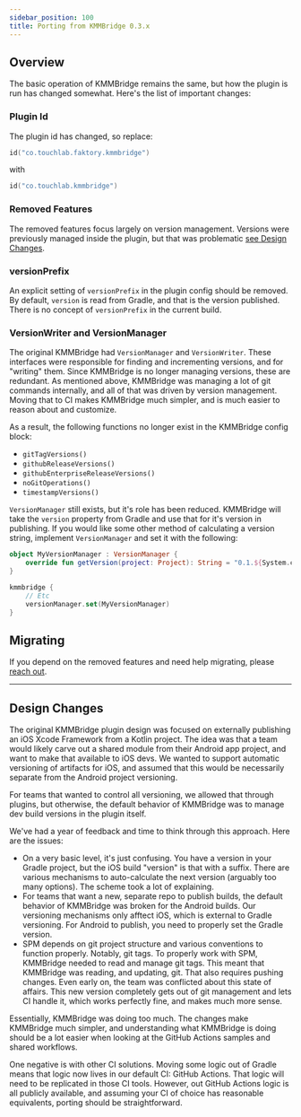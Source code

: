 ```yaml
---
sidebar_position: 100
title: Porting from KMMBridge 0.3.x 
---
```


## Overview

The basic operation of KMMBridge remains the same, but how the plugin is run has changed somewhat. Here's the list of important changes:

### Plugin Id

The plugin id has changed, so replace:

```kotlin
id("co.touchlab.faktory.kmmbridge")
```

with

```kotlin
id("co.touchlab.kmmbridge")
```

### Removed Features

The removed features focus largely on version management. Versions were previously managed inside the plugin, but that was problematic [see Design Changes](design-changes).

### versionPrefix

An explicit setting of `versionPrefix` in the plugin config should be removed. By default, `version` is read from Gradle, and that is the version published. There is no concept of `versionPrefix` in the current build.

### VersionWriter and VersionManager

The original KMMBridge had `VersionManager` and `VersionWriter`. These interfaces were responsible for finding and incrementing versions, and for "writing" them. Since KMMBridge is no longer managing versions, these are redundant. As mentioned above, KMMBridge was managing a lot of git commands internally, and all of that was driven by version management. Moving that to CI makes KMMBridge much simpler, and is much easier to reason about and customize.

As a result, the following functions no longer exist in the KMMBridge config block:

* `gitTagVersions()`
* `githubReleaseVersions()`
* `githubEnterpriseReleaseVersions()`
* `noGitOperations()`
* `timestampVersions()`

`VersionManager` still exists, but it's role has been reduced. KMMBridge will take the `version` property from Gradle and use that for it's version in publishing. If you would like some other method of calculating a version string, implement `VersionManager` and set it with the following:

```kotlin
object MyVersionManager : VersionManager {
    override fun getVersion(project: Project): String = "0.1.${System.currentTimeMillis()}"
}

kmmbridge {
    // Etc
    versionManager.set(MyVersionManager)
}
```

## Migrating

If you depend on the removed features and need help migrating, please [reach out](https://touchlab.co/keepintouch).

---

## Design Changes

The original KMMBridge plugin design was focused on externally publishing an iOS Xcode Framework from a Kotlin project. The idea was that a team would likely carve out a shared module from their Android app project, and want to make that available to iOS devs. We wanted to support automatic versioning of artifacts for iOS, and assumed that this would be necessarily separate from the Android project versioning.

For teams that wanted to control all versioning, we allowed that through plugins, but otherwise, the default behavior of KMMBridge was to manage dev build versions in the plugin itself.

We've had a year of feedback and time to think through this approach. Here are the issues:

* On a very basic level, it's just confusing. You have a version in your Gradle project, but the iOS build "version" is that with a suffix. There are various mechanisms to auto-calculate the next version (arguably too many options). The scheme took a lot of explaining.
* For teams that want a new, separate repo to publish builds, the default behavior of KMMBridge was broken for the Android builds. Our versioning mechanisms only afftect iOS, which is external to Gradle versioning. For Android to publish, you need to properly set the Gradle version.
* SPM depends on git project structure and various conventions to function properly. Notably, git tags. To properly work with SPM, KMMBridge needed to read and manage git tags. This meant that KMMBridge was reading, and updating, git. That also requires pushing changes. Even early on, the team was conflicted about this state of affairs. This new version completely gets out of git management and lets CI handle it, which works perfectly fine, and makes much more sense.

Essentially, KMMBridge was doing too much. The changes make KMMBridge much simpler, and understanding what KMMBridge is doing should be a lot easier when looking at the GitHub Actions samples and shared workflows.

One negative is with other CI solutions. Moving some logic out of Gradle means that logic now lives in our default CI: GitHub Actions. That logic will need to be replicated in those CI tools. However, out GitHub Actions logic is all publicly available, and assuming your CI of choice has reasonable equivalents, porting should be straightforward.



